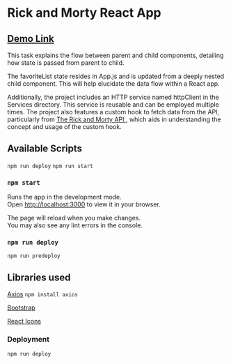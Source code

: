 # Rick and Morty React App

## <a href="https://kanishkakodithuwakku.github.io/RickAndMorty/">Demo Link</a>

This task explains the flow between parent and child components, detailing how state is passed from parent to child.

The favoriteList state resides in App.js and is updated from a deeply nested child component. This will help elucidate the data flow within a React app.

Additionally, the project includes an HTTP service named httpClient in the Services directory. This service is reusable and can be employed multiple times. The project also features a custom hook to fetch data from the API, particularly from <a href="https://rickandmortyapi.com">The Rick and Morty API
</a>, which aids in understanding the concept and usage of the custom hook.

## Available Scripts

`npm run deploy`
`npm run start`

### `npm start`

Runs the app in the development mode.\
Open [http://localhost:3000](http://localhost:3000) to view it in your browser.

The page will reload when you make changes.\
You may also see any lint errors in the console.

### `npm run deploy`

`npm run predeploy`

## Libraries used

<a href="https://axios-http.com/docs/intro">Axios</a>
`npm install axios`

<a href="https://getbootstrap.com/">Bootstrap<a/> 

<a href="https://react-icons.github.io/react-icons/">React Icons</a>

### Deployment

`npm run deploy`

